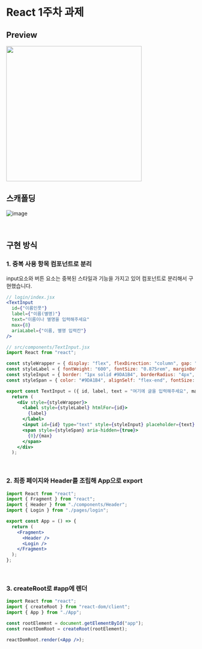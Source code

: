 # React 1주차 과제

## Preview

<img src="https://github.com/jsweetpotato/home-work/assets/60402888/a9a56695-fed8-4f04-9c48-e3a10be992d9" width="360px"/>

<br>

## 스캐폴딩

![image](https://github.com/jsweetpotato/home-work/assets/60402888/26a48f57-608f-4e7f-a56d-aaa28fdf0d7e)

<br>

## 구현 방식

### 1. 중복 사용 항목 컴포넌트로 분리

input요소와 버튼 요소는 중복된 스타일과 기능을 가지고 있어 컴포넌트로 분리해서 구현했습니다.

```jsx
// login/index.jsx
<TextInput
  id={"이름인풋"}
  label={"이름(별명)"}
  text="이름이나 별명을 입력해주세요"
  max={8}
  ariaLabel={"이름, 별명 입력칸"}
/>
```

```jsx
// src/components/TextInput.jsx
import React from "react";

const styleWrapper = { display: "flex", flexDirection: "column", gap: "4px", marginBlock: "12px" };
const styleLabel = { fontWeight: "600", fontSize: "0.875rem", marginBottom: "4px" };
const styleInput = { border: "1px solid #9DA1B4", borderRadius: "4px", padding: "8px 4px", width: "100%" };
const styleSpan = { color: "#9DA1B4", alignSelf: "flex-end", fontSize: "0.875rem" };

export const TextInput = ({ id, label, text = "여기에 글을 입력해주세요", max = 10, ariaLabel }) => {
  return (
    <div style={styleWrapper}>
      <label style={styleLabel} htmlFor={id}>
        {label}
      </label>
      <input id={id} type="text" style={styleInput} placeholder={text} maxLength={max} aria-label={ariaLabel} />
      <span style={styleSpan} aria-hidden={true}>
        {0}/{max}
      </span>
    </div>
  );
```

<br>

### 2. 최종 페이지와 Header를 조립해 App으로 export

```jsx
import React from "react";
import { Fragment } from "react";
import { Header } from "./components/Header";
import { Login } from "./pages/login";

export const App = () => {
  return (
    <Fragment>
      <Header />
      <Login />
    </Fragment>
  );
};
```

<br>

### 3. createRoot로 #app에 렌더

```jsx
import React from "react";
import { createRoot } from "react-dom/client";
import { App } from "./App";

const rootElement = document.getElementById("app");
const reactDomRoot = createRoot(rootElement);

reactDomRoot.render(<App />);
```
